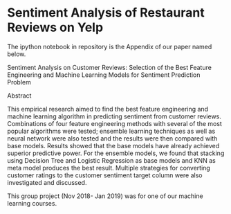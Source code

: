 # Sentiment Analysis of Restaurant Reviews on Yelp

The ipython notebook in repository is the Appendix of our paper named below. 

Sentiment Analysis on Customer Reviews: Selection of the Best Feature Engineering and Machine Learning Models for Sentiment Prediction Problem

Abstract

This empirical research aimed to find the best feature engineering and machine learning algorithm in predicting sentiment from customer reviews. 
Combinations of four feature engineering methods with several of the most popular algorithms were tested; 
ensemble learning techniques as well as neural network were also tested and the results were then compared with base models. 
Results showed that the base models have already achieved superior predictive power. 
For the ensemble models, we found that stacking using Decision Tree and Logistic Regression as base models and KNN as meta model produces the best result. 
Multiple strategies for converting customer ratings to the customer sentiment target column were also investigated and discussed.

This group project (Nov 2018- Jan 2019) was for one of our machine learning courses.
